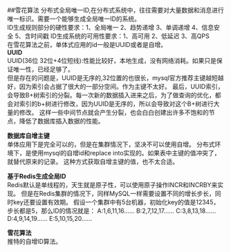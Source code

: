 ##雪花算法
分布式全局唯一ID,在分布式系统中，往往需要对大量数据和消息进行唯一标识。需要一个能够生成全局唯一ID的系统。  
ID生成规则部分的硬性要求：1、全局唯一 2、趋势递增 3、单调递增 4、信息安全 5、含时间戳
ID生成系统的可用性要求：1、高可用 2、低延迟 3、高QPS    
在雪花算法之前，单体式应用的id一般是UUID或者是自增。  
**UUID**   
UUID(36位 32位+4位短线):性能比较好，本地生成，没有网络消耗。如果只是保证唯一性，已经足够了。  
但是存在的问题是，UUID是无序的,32位置的也很长，mysql官方推荐主键越短越好，因为索引会占据了很大的一部分空间。作为主键不太好。
最后，UUID索引，会导致B+树索引的分裂。每一次新的数据插入进来之后，为了做查询的优化，都会对索引的b+树进行修改，因为UUID是无序的，所以会导致对这个B+树进行大量的修改。
这样一些中间节点就会产生分裂，也会白白创建出许多不饱和的节点，降低了数据库插入数据的性能。  
  
**数据库自增主键**    
单体应用下是完全可以的，但是在集群情况下，坚决不可以使用自增。
分布式环境下，是使用mysql的自增id和replace into实现的。如果表中主键的值冲突了，就替代原来的记录。
这种方式获取自增主键的值，也不太合适。    
  
**基于Redis生成全局ID**  
Redis默认是单线程的，天生就是原子性，可以使用原子操作INCR和INCRBY来实现。
但是在Redis集群的情况下，同样MySQL一样需要设置不同的增长步长，同时key还要设置有效期。
假设一个集群中有5台机器，初始化key的值是12345，步长都是5，那么ID的情况就是：
A:1,6,11,16......
B:2,7,12,17......
C:3,8,13,18......
D:4,9,14,19......
E:5,10,15,20......
  
**雪花算法**  
推特的自增ID算法。








